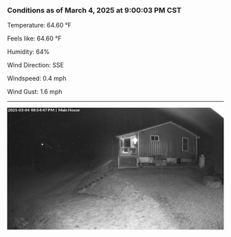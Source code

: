 ### Conditions as of March 4, 2025 at 9:00:03 PM CST 

Temperature: 64.60 &deg;F

Feels like: 64.60 &deg;F

Humidity: 64%

Wind Direction: SSE

Windspeed: 0.4 mph

Wind Gust: 1.6 mph

---

<img src="./images/latest.jpeg"/>

